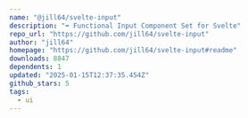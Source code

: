 ```yaml
---
name: "@jill64/svelte-input"
description: "➡️ Functional Input Component Set for Svelte"
repo_url: "https://github.com/jill64/svelte-input"
author: "jill64"
homepage: "https://github.com/jill64/svelte-input#readme"
downloads: 8847
dependents: 1
updated: "2025-01-15T12:37:35.454Z"
github_stars: 5
tags: 
  - ui
---
```

